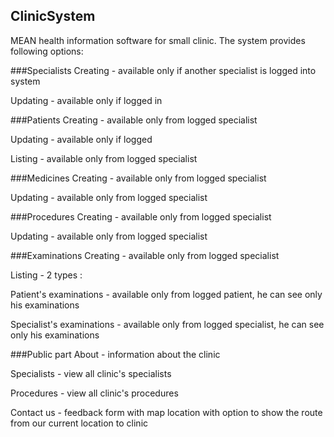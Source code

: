 ## ClinicSystem  

MEAN health information software for small clinic. The system provides following options:

###Specialists
  Creating - available only if another specialist is logged into system  
  
  Updating - available only if logged in  
  

###Patients
  Creating - available only from logged specialist  
  
  Updating - available only if logged  
  
  Listing - available only from logged specialist  
  
  
###Medicines
  Creating - available only from logged specialist  
  
  Updating - available only from logged specialist  
  

###Procedures
  Creating - available only from logged specialist  
  
  Updating - available only from logged specialist  
  
  
###Examinations
  Creating - available only from logged specialist  
  
  Listing - 2 types :  
  
  Patient's examinations - available only from logged patient, he can see only his examinations  
  
  Specialist's examinations - available only from logged specialist, he can see only his examinations  
  

###Public part
  About - information about the clinic  
  
  Specialists - view all clinic's specialists  
  
  Procedures - view all clinic's procedures  
  
  Contact us - feedback form with map location with option to show the route from our current location to clinic  
  

